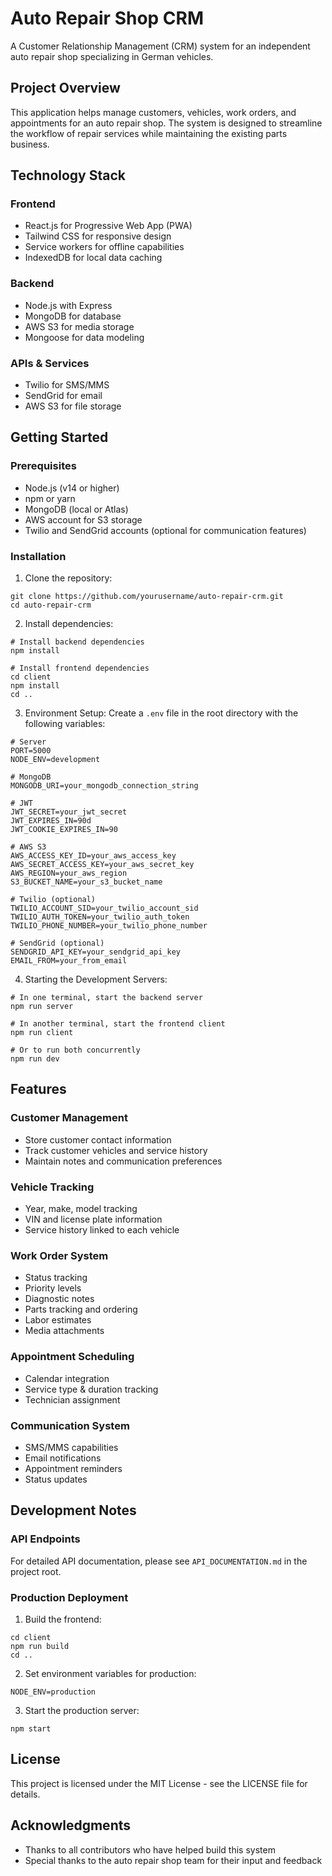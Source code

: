 # Auto Repair Shop CRM

A Customer Relationship Management (CRM) system for an independent auto repair shop specializing in German vehicles.

## Project Overview

This application helps manage customers, vehicles, work orders, and appointments for an auto repair shop. The system is designed to streamline the workflow of repair services while maintaining the existing parts business.

## Technology Stack

### Frontend
- React.js for Progressive Web App (PWA)
- Tailwind CSS for responsive design
- Service workers for offline capabilities
- IndexedDB for local data caching

### Backend
- Node.js with Express
- MongoDB for database
- AWS S3 for media storage
- Mongoose for data modeling

### APIs & Services
- Twilio for SMS/MMS
- SendGrid for email
- AWS S3 for file storage

## Getting Started

### Prerequisites
- Node.js (v14 or higher)
- npm or yarn
- MongoDB (local or Atlas)
- AWS account for S3 storage
- Twilio and SendGrid accounts (optional for communication features)

### Installation

1. Clone the repository:
```
git clone https://github.com/yourusername/auto-repair-crm.git
cd auto-repair-crm
```

2. Install dependencies:
```
# Install backend dependencies
npm install

# Install frontend dependencies
cd client
npm install
cd ..
```

3. Environment Setup:
Create a `.env` file in the root directory with the following variables:
```
# Server
PORT=5000
NODE_ENV=development

# MongoDB
MONGODB_URI=your_mongodb_connection_string

# JWT
JWT_SECRET=your_jwt_secret
JWT_EXPIRES_IN=90d
JWT_COOKIE_EXPIRES_IN=90

# AWS S3
AWS_ACCESS_KEY_ID=your_aws_access_key
AWS_SECRET_ACCESS_KEY=your_aws_secret_key
AWS_REGION=your_aws_region
S3_BUCKET_NAME=your_s3_bucket_name

# Twilio (optional)
TWILIO_ACCOUNT_SID=your_twilio_account_sid
TWILIO_AUTH_TOKEN=your_twilio_auth_token
TWILIO_PHONE_NUMBER=your_twilio_phone_number

# SendGrid (optional)
SENDGRID_API_KEY=your_sendgrid_api_key
EMAIL_FROM=your_from_email
```

4. Starting the Development Servers:
```
# In one terminal, start the backend server
npm run server

# In another terminal, start the frontend client
npm run client

# Or to run both concurrently
npm run dev
```

## Features

### Customer Management
- Store customer contact information
- Track customer vehicles and service history
- Maintain notes and communication preferences

### Vehicle Tracking
- Year, make, model tracking
- VIN and license plate information
- Service history linked to each vehicle

### Work Order System
- Status tracking
- Priority levels
- Diagnostic notes
- Parts tracking and ordering
- Labor estimates
- Media attachments

### Appointment Scheduling
- Calendar integration
- Service type & duration tracking
- Technician assignment

### Communication System
- SMS/MMS capabilities
- Email notifications
- Appointment reminders
- Status updates

## Development Notes

### API Endpoints

For detailed API documentation, please see `API_DOCUMENTATION.md` in the project root.

### Production Deployment

1. Build the frontend:
```
cd client
npm run build
cd ..
```

2. Set environment variables for production:
```
NODE_ENV=production
```

3. Start the production server:
```
npm start
```

## License

This project is licensed under the MIT License - see the LICENSE file for details.

## Acknowledgments

- Thanks to all contributors who have helped build this system
- Special thanks to the auto repair shop team for their input and feedback